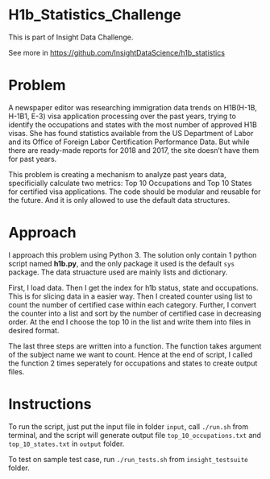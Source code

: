 # H1b_Statistics_Challenge

This is part of Insight Data Challenge. 

See more in https://github.com/InsightDataScience/h1b_statistics

# Problem

A newspaper editor was researching immigration data trends on H1B(H-1B, H-1B1, E-3) visa application processing over the past years, trying to identify the occupations and states with the most number of approved H1B visas. She has found statistics available from the US Department of Labor and its Office of Foreign Labor Certification Performance Data. But while there are ready-made reports for 2018 and 2017, the site doesn’t have them for past years. 

This problem is creating a mechanism to analyze past years data, specificially calculate two metrics: Top 10 Occupations and Top 10 States for certified visa applications. The code should be modular and reusable for the future. And it is only allowed to use the default data structures.

# Approach

I approach this problem using Python 3. The solution only contain 1 python script named **h1b.py**, and the only package it used is the default `sys` package. The data struacture used are mainly lists and dictionary.

First, I load data. Then I get the index for h1b status, state and occupations. This is for slicing data in a easier way.
Then I created counter using list to count the number of certified case within each category.
Further, I convert the counter into a list and sort by the number of certified case in decreasing order.
At the end I choose the top 10 in the list and write them into files in desired format.

The last three steps are written into a function. The function takes argument of the subject name we want to count. Hence at the end of script, I called the function 2 times seperately for occupations and states to create output files. 

# Instructions 

To run the script, just put the input file in folder `input`, call `./run.sh` from terminal, and the script will generate output file 
`top_10_occupations.txt` and `top_10_states.txt` in `output` folder.

To test on sample test case, run `./run_tests.sh` from `insight_testsuite` folder.
